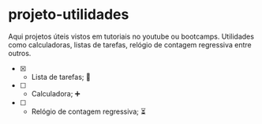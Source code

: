 # projeto-utilidades
Aqui projetos úteis vistos em tutoriais no youtube ou bootcamps. Utilidades como calculadoras, listas de tarefas, relógio de contagem regressiva entre outros.

- [x] - Lista de tarefas; :notebook_with_decorative_cover:
- [ ] - Calculadora; :heavy_plus_sign:
- [ ] - Relógio de contagem regressiva; :hourglass_flowing_sand:
